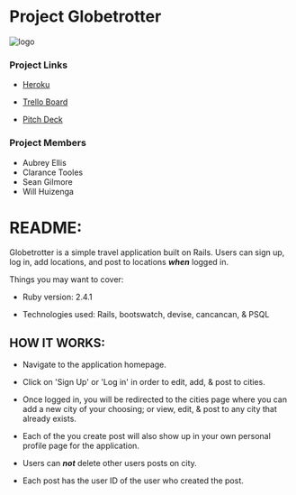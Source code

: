 # Project Globetrotter

![logo](http://i.imgur.com/bW5SaaT.png)
### Project Links

- [Heroku](https://wdi11-project-vagabond.herokuapp.com/)

- [Trello Board](https://trello.com/b/hsTFfjCW/wdi-project-vagabond)
- [Pitch Deck](https://docs.google.com/presentation/d/1cLJtC23-D6lVezEmq_XrfiWbRJ54jTVgRBnQFzn80ts/edit#slide=id.g2520318926_0_19)
### Project Members

* Aubrey Ellis
* Clarance Tooles
* Sean Gilmore
* Will Huizenga

# README:

Globetrotter is a simple travel application built on Rails. Users can sign up, log in, add locations, and post to locations ***when*** logged in. 

Things you may want to cover:

* Ruby version: 2.4.1

* Technologies used: Rails, bootswatch, devise, cancancan, & PSQL

## HOW IT WORKS:

* Navigate to the application homepage.

* Click on 'Sign Up' or 'Log in' in order to edit, add, & post to cities.

* Once logged in, you will be redirected to the cities page where you can add a new city of your choosing; or view, edit, & post to any city that already exists. 

* Each of the you create post will also show up in your own personal profile page for the application.

* Users can ***not*** delete other users posts on city. 

* Each post has the user ID of the user who created the post. 

